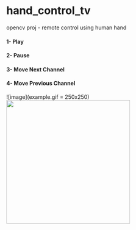 # hand_control_tv
opencv proj - remote control using human hand

#### 1- Play
#### 2- Pause 
#### 3- Move Next Channel 
#### 4- Move Previous Channel

![image](example.gif = 250x250)
<img src="example.gif" width="324" height="324">
